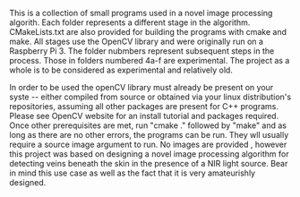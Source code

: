 This is a collection of small programs used in a novel image processing algorith.
Each folder represents a different stage in the algorithm.
CMakeLists.txt are also provided for building the programs with cmake and make.
All stages use the OpenCV library and were originally run on a Raspberry Pi 3.
The folder nubmbers represent subsequent steps in the process.
Those in folders numbered 4a-f are experimental. The project as a whole is to
be considered as experimental and relatively old.

In order to be used the openCV library must already be present on your syste
-- either compiled from source or obtained via your linux distribution's repositories, assuming all other packages are present for C++ programs. Please
see OpenCV website for an install tutorial and packages required.
Once other prerequisites are met, run "cmake ." followed by "make" and as
long as there are no other errors, the programs can be run.
They wll usually require a source image argument to run. No images are provided
, however this project was based on designing a novel image processing 
algorithm for detecting veins beneath the skin in the presence of a NIR light
source.
Bear in mind this use case as well as the fact that it is very amateurishly 
designed.
